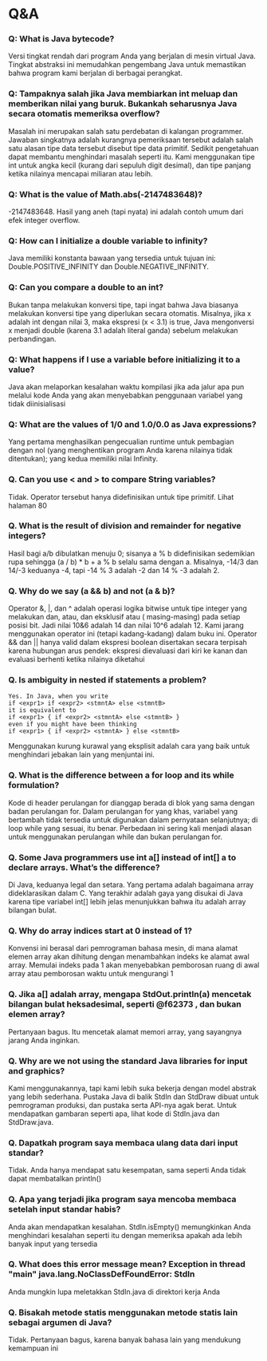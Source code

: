 # Q&A

### Q: What is Java bytecode?

Versi tingkat rendah dari program Anda yang berjalan di mesin virtual Java. Tingkat abstraksi ini memudahkan pengembang
Java untuk memastikan bahwa program kami berjalan di berbagai perangkat.

### Q: Tampaknya salah jika Java membiarkan int meluap dan memberikan nilai yang buruk. Bukankah seharusnya Java secara otomatis memeriksa overflow?

Masalah ini merupakan salah satu perdebatan di kalangan programmer. Jawaban singkatnya adalah kurangnya pemeriksaan
tersebut adalah salah satu alasan tipe data tersebut disebut tipe data primitif. Sedikit pengetahuan dapat membantu
menghindari masalah seperti itu. Kami menggunakan tipe int untuk angka kecil (kurang dari sepuluh digit desimal), dan
tipe panjang ketika nilainya mencapai miliaran atau lebih.

### Q: What is the value of Math.abs(-2147483648)?

-2147483648. Hasil yang aneh (tapi nyata) ini adalah contoh umum dari efek integer overflow.

### Q: How can I initialize a double variable to infinity?

Java memiliki konstanta bawaan yang tersedia untuk tujuan ini: Double.POSITIVE_INFINITY
dan Double.NEGATIVE_INFINITY.

### Q: Can you compare a double to an int?

Bukan tanpa melakukan konversi tipe, tapi ingat bahwa Java biasanya melakukan konversi tipe yang diperlukan secara
otomatis. Misalnya, jika x adalah int dengan nilai 3, maka ekspresi (x < 3.1) is true, Java mengonversi x menjadi
double (karena 3.1 adalah literal ganda) sebelum melakukan perbandingan.

### Q: What happens if I use a variable before initializing it to a value?

Java akan melaporkan kesalahan waktu kompilasi jika ada jalur apa pun melalui kode Anda yang akan menyebabkan penggunaan
variabel yang tidak diinisialisasi

### Q: What are the values of 1/0 and 1.0/0.0 as Java expressions?

Yang pertama menghasilkan pengecualian runtime untuk pembagian dengan nol (yang menghentikan program Anda karena
nilainya tidak ditentukan); yang kedua memiliki nilai Infinity.

### Q. Can you use < and > to compare String variables?

Tidak. Operator tersebut hanya didefinisikan untuk tipe primitif. Lihat halaman 80

### Q. What is the result of division and remainder for negative integers?

Hasil bagi a/b dibulatkan menuju 0; sisanya a % b didefinisikan sedemikian rupa sehingga (a / b) * b + a % b selalu sama
dengan a. Misalnya, -14/3 dan 14/-3 keduanya -4, tapi
-14 % 3 adalah -2 dan 14 % -3 adalah 2.

### Q. Why do we say (a && b) and not (a & b)?

Operator &, |, dan ^ adalah operasi logika bitwise untuk tipe integer yang melakukan dan, atau, dan eksklusif atau (
masing-masing) pada setiap posisi bit. Jadi nilai 10&6 adalah 14 dan nilai 10^6 adalah 12. Kami jarang menggunakan
operator ini (tetapi kadang-kadang) dalam buku ini. Operator && dan || hanya valid dalam ekspresi boolean disertakan
secara terpisah karena hubungan arus pendek: ekspresi dievaluasi dari kiri ke kanan dan evaluasi berhenti ketika
nilainya diketahui

### Q. Is ambiguity in nested if statements a problem?

```text
Yes. In Java, when you write
if <expr1> if <expr2> <stmntA> else <stmntB>
it is equivalent to
if <expr1> { if <expr2> <stmntA> else <stmntB> }
even if you might have been thinking
if <expr1> { if <expr2> <stmntA> } else <stmntB>
```

Menggunakan kurung kurawal yang eksplisit adalah cara yang baik untuk menghindari jebakan lain yang menjuntai ini.

### Q. What is the difference between a for loop and its while formulation?

Kode di header perulangan for dianggap berada di blok yang sama dengan badan perulangan for. Dalam perulangan for yang
khas, variabel yang bertambah tidak tersedia untuk digunakan dalam pernyataan selanjutnya; di loop while yang sesuai,
itu benar. Perbedaan ini sering kali menjadi alasan untuk menggunakan perulangan while dan bukan perulangan for.

### Q. Some Java programmers use int a[] instead of int[] a to declare arrays. What’s the difference?

Di Java, keduanya legal dan setara. Yang pertama adalah bagaimana array dideklarasikan dalam C. Yang terakhir adalah
gaya yang disukai di Java karena tipe variabel int[] lebih jelas menunjukkan bahwa itu adalah array bilangan bulat.

### Q. Why do array indices start at 0 instead of 1?

Konvensi ini berasal dari pemrograman bahasa mesin, di mana alamat elemen array akan dihitung dengan menambahkan indeks
ke alamat awal array. Memulai indeks pada 1 akan menyebabkan pemborosan ruang di awal array atau pemborosan waktu untuk
mengurangi 1

### Q. Jika a[] adalah array, mengapa StdOut.println(a) mencetak bilangan bulat heksadesimal, seperti @f62373 , dan bukan elemen array?

Pertanyaan bagus. Itu mencetak alamat memori array, yang sayangnya jarang Anda inginkan.

### Q. Why are we not using the standard Java libraries for input and graphics?

Kami menggunakannya, tapi kami lebih suka bekerja dengan model abstrak yang lebih sederhana. Pustaka Java di balik StdIn
dan StdDraw dibuat untuk pemrograman produksi, dan pustaka serta API-nya agak berat. Untuk mendapatkan gambaran seperti
apa, lihat kode di StdIn.java dan StdDraw.java.

### Q. Dapatkah program saya membaca ulang data dari input standar?

Tidak. Anda hanya mendapat satu kesempatan, sama seperti Anda tidak dapat membatalkan println()

### Q. Apa yang terjadi jika program saya mencoba membaca setelah input standar habis?

Anda akan mendapatkan kesalahan. StdIn.isEmpty() memungkinkan Anda menghindari kesalahan seperti itu dengan memeriksa
apakah ada lebih banyak input yang tersedia

### Q. What does this error message mean? Exception in thread "main" java.lang.NoClassDefFoundError: StdIn

Anda mungkin lupa meletakkan StdIn.java di direktori kerja Anda

### Q. Bisakah metode statis menggunakan metode statis lain sebagai argumen di Java?

Tidak. Pertanyaan bagus, karena banyak bahasa lain yang mendukung kemampuan ini